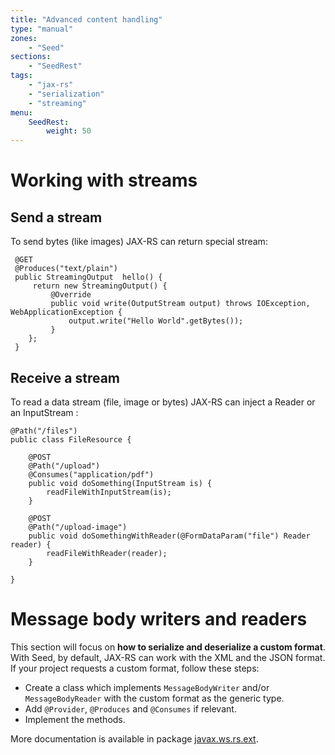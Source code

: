 ```yaml
---
title: "Advanced content handling"
type: "manual"
zones:
    - "Seed"
sections:
    - "SeedRest"
tags:
    - "jax-rs"
    - "serialization"
    - "streaming"
menu:
    SeedRest:
        weight: 50
---
```


# Working with streams

## Send a stream

To send bytes (like images) JAX-RS can return special stream:

     @GET
     @Produces("text/plain")
     public StreamingOutput  hello() {
         return new StreamingOutput() {
             @Override
             public void write(OutputStream output) throws IOException, WebApplicationException {
                 output.write("Hello World".getBytes());
             }
        };
     }

## Receive a stream

To read a data stream (file, image or bytes) JAX-RS can inject a Reader or an InputStream :

    @Path("/files")
    public class FileResource {

        @POST
        @Path("/upload")
        @Consumes("application/pdf")
        public void doSomething(InputStream is) {
            readFileWithInputStream(is);
        }

        @POST
        @Path("/upload-image")
        public void doSomethingWithReader(@FormDataParam("file") Reader reader) {
            readFileWithReader(reader);
        }

    }

# Message body writers and readers

This section will focus on **how to serialize and deserialize a custom format**. With Seed, by default, JAX-RS can work with the XML and the JSON format. If your project requests a custom format, follow these steps:

* Create a class which implements `MessageBodyWriter` and/or `MessageBodyReader` with the custom format as the generic type.
* Add `@Provider`,  `@Produces` and `@Consumes` if relevant.
* Implement the methods.

More documentation is available in package [javax.ws.rs.ext](https://jersey.java.net/apidocs/1.17/jersey/javax/ws/rs/ext/package-summary.html).
